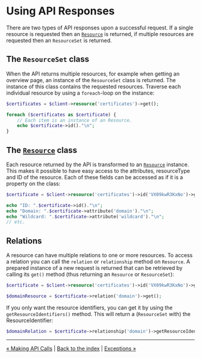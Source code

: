 # Using API Responses
There are two types of API responses upon a successful request. If a single resource is requested then an [`Resource`](resources.md) is 
returned, if multiple resources are requested then an `ResourceSet` is returned.

## The `ResourceSet` class
When the API returns multiple resources, for example when getting an overview page, an instance of the `ResourceSet` class
is returned. The instance of this class contains the requested resources. Traverse each individual resource by using a
`foreach`-loop on the instance:

```php
$certificates = $client->resource('certificates')->get();

foreach ($certificates as $certificate) {
    // Each item is an instance of an Resource.
    echo $certificate->id()."\n";
}
```

## The [`Resource`](resources.md) class
Each resource returned by the API is transformed to an [`Resource`](resources.md) instance. This makes it possible to have easy access
to the attributes, resourceType and ID of the resource. Each of these fields can be accessed as if it is a property on the class:

```php
$certificate = $client->resource('certificates')->id('VX09kwR3KxNo')->get();

echo "ID: ".$certificate->id()."\n";
echo "Domain: ".$certificate->attribute('domain')."\n";
echo "Wildcard: ".$certificate->attribute('wildcard')."\n";
// etc.
```

## Relations
A resource can have multiple relations to one or more resources. To access a relation you can call the `relation` or `relationship` method on `Resource`.
A prepared instance of a new request is returned that can be retrieved by calling its `get()` method (thus returning an `Resource` or `ResourceSet`):

```php
$certificate = $client->resource('certificates')->id('VX09kwR3KxNo')->get();

$domainResource = $certificate->relation('domain')->get();
```

If you only want the resource identifiers, you can get it by using the `getResourceIdentifiers()` method. This
will return a (`ResourceSet` with) the ResourceIdentifier:

```php
$domainRelation = $certificate->relationship('domain')->getResourceIdentifiers();
```

---

[&laquo; Making API Calls](calls.md) | [Back to the index](index.md) | [Exceptions &raquo;](exceptions.md)

